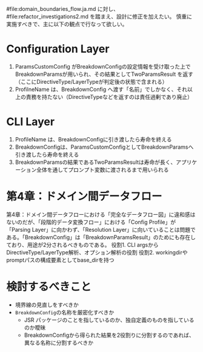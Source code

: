 #file:domain_boundaries_flow.ja.md に対し、 #file:refactor_investigations2.md を踏まえ、設計に修正を加えたい。
慎重に実施すべきで、主に以下の観点で行なって欲しい。

# Configuration Layer 

1. ParamsCustomConfig がBreakdownConfigの設定情報を受け取った上でBreakdownParamsが用いられ、その結果としてTwoParamsResult を返す（ここにDirectiveType/LayerTypeが判定後の状態で含まれる）
2. ProfilneName は、BreakdownConfig へ渡す「名前」でしかなく、それ以上の責務を持たない（DirectiveTypeなどを返すのは責任過剰であり廃止）

# CLI Layer
1. ProfileName は、BreakdownConfigに引き渡したら寿命を終える
2. BreakdownConfigは、ParamsCustomConfigとしてBreakdownParamsへ引き渡したら寿命を終える
3. BreakdownParamsの結果であるTwoParamsResultは寿命が長く、アプリケーション全体を通してプロンプト変数に渡されるまで用いられる

# 第4章：ドメイン間データフロー
第4章：ドメイン間データフローにおける「完全なデータフロー図」に違和感はないのだが、「段階的データ変換フロー」における「Config Profile」が「Parsing Layer」に向かわず、「Resolution Layer」に向いていることは問題である。「BreakdownConfig」は「BreakdownParamsResult」のためにも存在しており、用途が2分されるべきものである。
役割1. CLI argsからDirectiveType/LayerType解析、オプション解析の役割
役割2. workingdirやpromptパスの構成要素としてbase_dirを持つ

# 検討するべきこと
- 境界線の見直しをすべきか
- `BreakdownConfig`の名称を厳密化すべきか
  - JSR パッケージのことを指しているのか、独自定義のものを指しているのか曖昧
  -   BreakdownConfigから得られた結果を2役割りに分割するのであれば、異なる名称に分割するべきか



